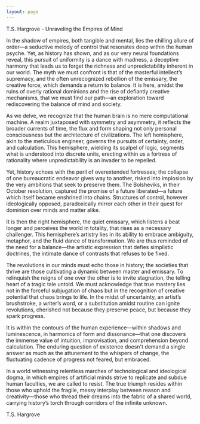 ```yaml
---
layout: page
---
```

T.S. Hargrove - Unraveling the Empires of Mind

In the shadow of empires, both tangible and mental, lies the chilling allure of order—a seductive melody of control that resonates deep within the human psyche. Yet, as history has shown, and as our very neural foundations reveal, this pursuit of uniformity is a dance with madness, a deceptive harmony that leads us to forget the richness and unpredictability inherent in our world. The myth we must confront is that of the masterful intellect’s supremacy, and the often unrecognized rebellion of the emissary, the creative force, which demands a return to balance. It is here, amidst the ruins of overly rational dominions and the rise of defiantly creative mechanisms, that we must find our path—an exploration toward rediscovering the balance of mind and society.

As we delve, we recognize that the human brain is no mere computational machine. A realm juxtaposed with symmetry and asymmetry, it reflects the broader currents of time, the flux and form shaping not only personal consciousness but the architecture of civilizations. The left hemisphere, akin to the meticulous engineer, governs the pursuits of certainty, order, and calculation. This hemisphere, wielding its scalpel of logic, segments what is understood into discrete units, erecting within us a fortress of rationality where unpredictability is an invader to be repelled.

Yet, history echoes with the peril of overextended fortresses; the collapse of one bureaucratic endeavor gives way to another, risked into implosion by the very ambitions that seek to preserve them. The Bolsheviks, in their October revolution, captured the promise of a future liberated—a future which itself became enshrined into chains. Structures of control, however ideologically opposed, paradoxically mirror each other in their quest for dominion over minds and matter alike.

It is then the right hemisphere, the quiet emissary, which listens a beat longer and perceives the world in totality, that rises as a necessary challenger. This hemisphere’s artistry lies in its ability to embrace ambiguity, metaphor, and the fluid dance of transformation. We are thus reminded of the need for a balance—the artistic expression that defies simplistic doctrines, the intimate dance of contrasts that refuses to be fixed.

The revolutions in our minds must echo those in history; the societies that thrive are those cultivating a dynamic between master and emissary. To relinquish the reigns of one over the other is to invite stagnation, the telling heart of a tragic tale untold. We must acknowledge that true mastery lies not in the forceful subjugation of chaos but in the recognition of creative potential that chaos brings to life. In the midst of uncertainty, an artist’s brushstroke, a writer’s word, or a substitution amidst routine can ignite revolutions, cherished not because they preserve peace, but because they spark progress.

It is within the contours of the human experience—within shadows and luminescence, in harmonics of form and dissonance—that one discovers the immense value of intuition, improvisation, and comprehension beyond calculation. The enduring question of existence doesn't demand a single answer as much as the attunement to the whispers of change, the fluctuating cadence of progress not feared, but embraced.

In a world witnessing relentless marches of technological and ideological dogma, in which empires of artificial minds strive to replicate and subdue human faculties, we are called to resist. The true triumph resides within those who uphold the fragile, messy interplay between reason and creativity—those who thread their dreams into the fabric of a shared world, carrying history’s torch through corridors of the infinite unknown.

T.S. Hargrove